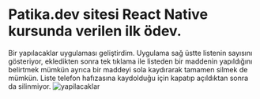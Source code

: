 # Patika.dev sitesi React Native kursunda verilen ilk ödev.
Bir yapılacaklar uygulaması geliştirdim. Uygulama sağ üstte listenin sayısını gösteriyor, ekledikten sonra tek tıklama ile listeden bir maddenin yapıldığını belirtmek mümkün ayrıca bir maddeyi sola kaydırarak tamamen silmek de mümkün. Liste telefon hafızasına kaydolduğu için kapatıp açıldıktan sonra da silinmiyor.
![yapilacaklar](https://user-images.githubusercontent.com/34922164/197404359-d070c5a0-32df-44ab-8a9c-a981997b3bb9.gif)
